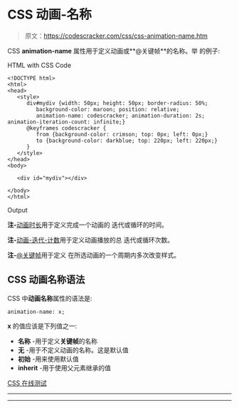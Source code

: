 # CSS 动画-名称

> 原文：<https://codescracker.com/css/css-animation-name.htm>

CSS **animation-name** 属性用于定义动画或**@关键帧**的名称。举 的例子:

HTML with CSS Code

```
<!DOCTYPE html>
<html>
<head>
   <style>
      div#mydiv {width: 50px; height: 50px; border-radius: 50%;
         background-color: maroon; position: relative;
         animation-name: codescracker; animation-duration: 2s; animation-iteration-count: infinite;}
      @keyframes codescracker {
         from {background-color: crimson; top: 0px; left: 0px;}
         to {background-color: darkblue; top: 220px; left: 220px;}
      }
   </style>
</head>
<body>

   <div id="mydiv"></div>

</body>
</html>
```

Output

**注-**[动画时长](/css/css-animation-duration.htm)用于定义完成一个动画的 迭代或循环的时间。

**注-**[动画-迭代-计数](/css/css-animation-iteration-count.htm)用于定义动画播放的总 迭代或循环次数。

**注-**[@关键帧](/css/css-keyframes.htm)用于定义 在所选动画的一个周期内多次改变样式。

## CSS 动画名称语法

CSS 中**动画名称**属性的语法是:

```
animation-name: x;
```

**x** 的值应该是下列值之一:

*   **名称** -用于定义**关键帧**的名称
*   **无** -用于不定义动画的名称。这是默认值
*   **初始** -用来使用默认值
*   **inherit** -用于使用父元素继承的值

[CSS 在线测试](/exam/showtest.php?subid=5)

* * *

* * *